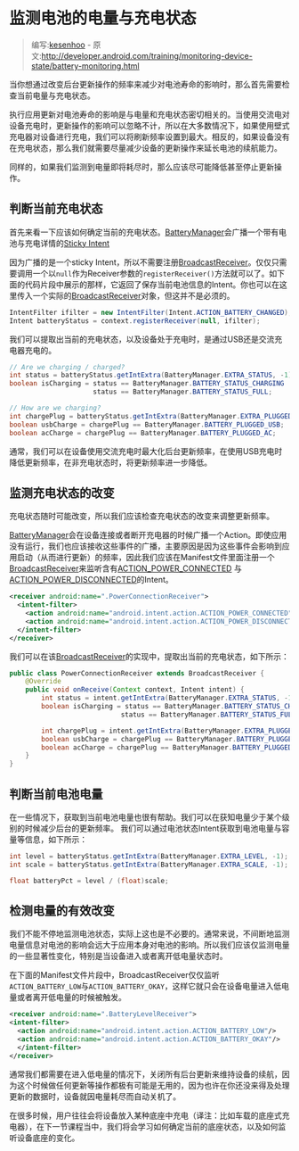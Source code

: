 # 监测电池的电量与充电状态

> 编写:[kesenhoo](https://github.com/kesenhoo) - 原文:<http://developer.android.com/training/monitoring-device-state/battery-monitoring.html>

当你想通过改变后台更新操作的频率来减少对电池寿命的影响时，那么首先需要检查当前电量与充电状态。

执行应用更新对电池寿命的影响是与电量和充电状态密切相关的。当使用交流电对设备充电时，更新操作的影响可以忽略不计，所以在大多数情况下，如果使用壁式充电器对设备进行充电，我们可以将刷新频率设置到最大。相反的，如果设备没有在充电状态，那么我们就需要尽量减少设备的更新操作来延长电池的续航能力。

同样的，如果我们监测到电量即将耗尽时，那么应该尽可能降低甚至停止更新操作。

## 判断当前充电状态

首先来看一下应该如何确定当前的充电状态。[BatteryManager](http://developer.android.com/reference/android/os/BatteryManager.html)会广播一个带有电池与充电详情的[Sticky Intent](http://developer.android.com/guide/topics/fundamentals/services.html)

因为广播的是一个sticky Intent，所以不需要注册[BroadcastReceiver](http://developer.android.com/reference/android/content/BroadcastReceiver.html)。仅仅只需要调用一个以`null`作为Receiver参数的`registerReceiver()`方法就可以了。如下面的代码片段中展示的那样，它返回了保存当前电池信息的Intent。你也可以在这里传入一个实际的[BroadcastReceiver](http://developer.android.com/reference/android/content/BroadcastReceiver.html)对象，但这并不是必须的。

```java
IntentFilter ifilter = new IntentFilter(Intent.ACTION_BATTERY_CHANGED);
Intent batteryStatus = context.registerReceiver(null, ifilter);
```

我们可以提取出当前的充电状态，以及设备处于充电时，是通过USB还是交流充电器充电的。

```java
// Are we charging / charged?
int status = batteryStatus.getIntExtra(BatteryManager.EXTRA_STATUS, -1);
boolean isCharging = status == BatteryManager.BATTERY_STATUS_CHARGING ||
                     status == BatteryManager.BATTERY_STATUS_FULL;

// How are we charging?
int chargePlug = batteryStatus.getIntExtra(BatteryManager.EXTRA_PLUGGED, -1);
boolean usbCharge = chargePlug == BatteryManager.BATTERY_PLUGGED_USB;
boolean acCharge = chargePlug == BatteryManager.BATTERY_PLUGGED_AC;
```

通常，我们可以在设备使用交流充电时最大化后台更新频率，在使用USB充电时降低更新频率，在非充电状态时，将更新频率进一步降低。

## 监测充电状态的改变

充电状态随时可能改变，所以我们应该检查充电状态的改变来调整更新频率。

[BatteryManager](http://developer.android.com/reference/android/os/BatteryManager.html)会在设备连接或者断开充电器的时候广播一个Action。即使应用没有运行，我们也应该接收这些事件的广播，主要原因是因为这些事件会影响到应用启动（从而进行更新）的频率，因此我们应该在Manifest文件里面注册一个[BroadcastReceiver](http://developer.android.com/reference/android/content/BroadcastReceiver.html)来监听含有[ACTION_POWER_CONNECTED](http://developer.android.com/reference/android/content/Intent.html#ACTION_POWER_CONNECTED) 与 [ACTION_POWER_DISCONNECTED](http://developer.android.com/reference/android/content/Intent.html#ACTION_POWER_DISCONNECTED)的Intent。

```xml
<receiver android:name=".PowerConnectionReceiver">
  <intent-filter>
    <action android:name="android.intent.action.ACTION_POWER_CONNECTED"/>
    <action android:name="android.intent.action.ACTION_POWER_DISCONNECTED"/>
  </intent-filter>
</receiver>
```

我们可以在该[BroadcastReceiver](http://developer.android.com/reference/android/content/BroadcastReceiver.html)的实现中，提取出当前的充电状态，如下所示：

```java
public class PowerConnectionReceiver extends BroadcastReceiver {
    @Override
    public void onReceive(Context context, Intent intent) {
        int status = intent.getIntExtra(BatteryManager.EXTRA_STATUS, -1);
        boolean isCharging = status == BatteryManager.BATTERY_STATUS_CHARGING ||
                            status == BatteryManager.BATTERY_STATUS_FULL;

        int chargePlug = intent.getIntExtra(BatteryManager.EXTRA_PLUGGED, -1);
        boolean usbCharge = chargePlug == BatteryManager.BATTERY_PLUGGED_USB;
        boolean acCharge = chargePlug == BatteryManager.BATTERY_PLUGGED_AC;
    }
}
```

## 判断当前电池电量

在一些情况下，获取到当前电池电量也很有帮助。我们可以在获知电量少于某个级别的时候减少后台的更新频率。
我们可以通过电池状态Intent获取到电池电量与容量等信息，如下所示：

```java
int level = batteryStatus.getIntExtra(BatteryManager.EXTRA_LEVEL, -1);
int scale = batteryStatus.getIntExtra(BatteryManager.EXTRA_SCALE, -1);

float batteryPct = level / (float)scale;
```

## 检测电量的有效改变

我们不能不停地监测电池状态，实际上这也是不必要的。通常来说，不间断地监测电量信息对电池的影响会远大于应用本身对电池的影响。所以我们应该仅监测电量的一些显著性变化，特别是当设备进入或者离开低电量状态时。

在下面的Manifest文件片段中，BroadcastReceiver仅仅监听`ACTION_BATTERY_LOW`与`ACTION_BATTERY_OKAY`，这样它就只会在设备电量进入低电量或者离开低电量的时候被触发。

```xml
<receiver android:name=".BatteryLevelReceiver">
<intent-filter>
  <action android:name="android.intent.action.ACTION_BATTERY_LOW"/>
  <action android:name="android.intent.action.ACTION_BATTERY_OKAY"/>
  </intent-filter>
</receiver>
```

通常我们都需要在进入低电量的情况下，关闭所有后台更新来维持设备的续航，因为这个时候做任何更新等操作都极有可能是无用的，因为也许在你还没来得及处理更新的数据时，设备就因电量耗尽而自动关机了。

在很多时候，用户往往会将设备放入某种底座中充电（译注：比如车载的底座式充电器），在下一节课程当中，我们将会学习如何确定当前的底座状态，以及如何监听设备底座的变化。